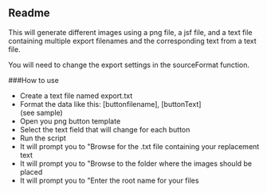 
## Readme

This will generate different images using a png file, a jsf file, and a text file containing multiple export filenames and the corresponding text from a text file. 

You will need to change the export settings
in the sourceFormat function.

###How to use

* Create a text file named export.txt
* Format the data like this:
  [buttonfilename], [buttonText]  
  (see sample)
* Open you png button template
* Select the text field that will change for each button
* Run the script
* It will prompt you to "Browse for the .txt file containing your replacement text
* It will prompt you to "Browse to the folder where the images should be placed
* It will prompt you to "Enter the root name for your files

